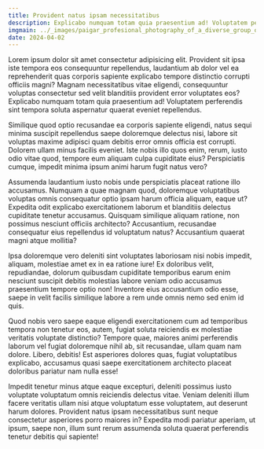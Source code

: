 ```yaml
---
title: Provident natus ipsam necessitatibus
description: Explicabo numquam totam quia praesentium ad! Voluptatem perferendis sint tempora soluta aspernatur quaerat eveniet repellendus.
imgmain: ../_images/paigar_profesional_photography_of_a_diverse_group_of_people_o_35e7e223-e349-4fb6-8cc4-4afe3d90cf59_1.png
date: 2024-04-02
---
```


Lorem ipsum dolor sit amet consectetur adipisicing elit. Provident sit ipsa iste tempora eos consequuntur repellendus, laudantium ab dolor vel ea reprehenderit quas corporis sapiente explicabo tempore distinctio corrupti officiis magni? Magnam necessitatibus vitae eligendi, consequuntur voluptas consectetur sed velit blanditiis provident error voluptates eos? Explicabo numquam totam quia praesentium ad! Voluptatem perferendis sint tempora soluta aspernatur quaerat eveniet repellendus.

Similique quod optio recusandae ea corporis sapiente eligendi, natus sequi minima suscipit repellendus saepe doloremque delectus nisi, labore sit voluptas maxime adipisci quam debitis error omnis officia est corrupti. Dolorem ullam minus facilis eveniet. Iste nobis illo quos enim, rerum, iusto odio vitae quod, tempore eum aliquam culpa cupiditate eius? Perspiciatis cumque, impedit minima ipsum animi harum fugit natus vero?

Assumenda laudantium iusto nobis unde perspiciatis placeat ratione illo accusamus. Numquam a quae magnam quod, doloremque voluptatibus voluptas omnis consequatur optio ipsam harum officia aliquam, eaque ut? Expedita odit explicabo exercitationem laborum et blanditiis delectus cupiditate tenetur accusamus. Quisquam similique aliquam ratione, non possimus nesciunt officiis architecto? Accusantium, recusandae consequatur eius repellendus id voluptatum natus? Accusantium quaerat magni atque mollitia?

Ipsa doloremque vero deleniti sint voluptates laboriosam nisi nobis impedit, aliquam, molestiae amet ex in ea ratione iure! Ex doloribus velit, repudiandae, dolorum quibusdam cupiditate temporibus earum enim nesciunt suscipit debitis molestias labore veniam odio accusamus praesentium tempore optio non! Inventore eius accusantium odio esse, saepe in velit facilis similique labore a rem unde omnis nemo sed enim id quis.

Quod nobis vero saepe eaque eligendi exercitationem cum ad temporibus tempora non tenetur eos, autem, fugiat soluta reiciendis ex molestiae veritatis voluptate distinctio? Tempore quae, maiores animi perferendis laborum vel fugiat doloremque nihil ab, sit recusandae, ullam quam nam dolore. Libero, debitis! Est asperiores dolores quas, fugiat voluptatibus explicabo, accusamus quasi saepe exercitationem architecto placeat doloribus pariatur nam nulla esse!

Impedit tenetur minus atque eaque excepturi, deleniti possimus iusto voluptate voluptatum omnis reiciendis delectus vitae. Veniam deleniti illum facere veritatis ullam nisi atque voluptatum esse voluptatem, aut deserunt harum dolores. Provident natus ipsam necessitatibus sunt neque consectetur asperiores porro maiores in? Expedita modi pariatur aperiam, ut ipsum, saepe non, illum sunt rerum assumenda soluta quaerat perferendis tenetur debitis qui sapiente!
